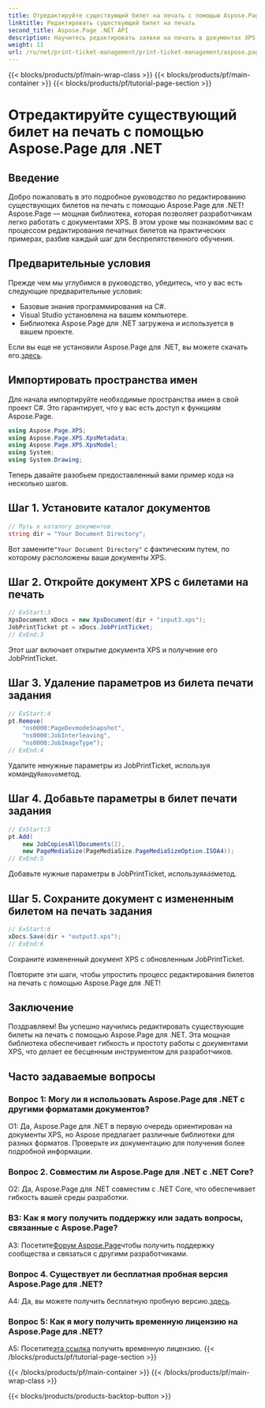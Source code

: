 ```yaml
---
title: Отредактируйте существующий билет на печать с помощью Aspose.Page для .NET
linktitle: Редактировать существующий билет на печать
second_title: Aspose.Page .NET API
description: Научитесь редактировать заявки на печать в документах XPS с помощью Aspose.Page для .NET. Пошаговое руководство для разработчиков. Улучшите контроль печати документов без особых усилий.
weight: 11
url: /ru/net/print-ticket-management/print-ticket-management/aspose.page/
---
```


{{< blocks/products/pf/main-wrap-class >}}
{{< blocks/products/pf/main-container >}}
{{< blocks/products/pf/tutorial-page-section >}}

# Отредактируйте существующий билет на печать с помощью Aspose.Page для .NET

## Введение

Добро пожаловать в это подробное руководство по редактированию существующих билетов на печать с помощью Aspose.Page для .NET! Aspose.Page — мощная библиотека, которая позволяет разработчикам легко работать с документами XPS. В этом уроке мы познакомим вас с процессом редактирования печатных билетов на практических примерах, разбив каждый шаг для беспрепятственного обучения.

## Предварительные условия

Прежде чем мы углубимся в руководство, убедитесь, что у вас есть следующие предварительные условия:

- Базовые знания программирования на C#.
- Visual Studio установлена на вашем компьютере.
- Библиотека Aspose.Page для .NET загружена и используется в вашем проекте.

 Если вы еще не установили Aspose.Page для .NET, вы можете скачать его.[здесь](https://releases.aspose.com/page/net/).

## Импортировать пространства имен

Для начала импортируйте необходимые пространства имен в свой проект C#. Это гарантирует, что у вас есть доступ к функциям Aspose.Page.

```csharp
using Aspose.Page.XPS;
using Aspose.Page.XPS.XpsMetadata;
using Aspose.Page.XPS.XpsModel;
using System;
using System.Drawing;
```

Теперь давайте разобьем предоставленный вами пример кода на несколько шагов.

## Шаг 1. Установите каталог документов

```csharp
// Путь к каталогу документов.
string dir = "Your Document Directory";
```

 Вот замените`"Your Document Directory"` с фактическим путем, по которому расположены ваши документы XPS.

## Шаг 2. Откройте документ XPS с билетами на печать

```csharp
// ExStart:3
XpsDocument xDocs = new XpsDocument(dir + "input3.xps");
JobPrintTicket pt = xDocs.JobPrintTicket;
// ExEnd:3
```

Этот шаг включает открытие документа XPS и получение его JobPrintTicket.

## Шаг 3. Удаление параметров из билета печати задания

```csharp
// ExStart:4
pt.Remove(
	"ns0000:PageDevmodeSnapshot",
	"ns0000:JobInterleaving",
	"ns0000:JobImageType");
// ExEnd:4
```

 Удалите ненужные параметры из JobPrintTicket, используя команду`Remove`метод.

## Шаг 4. Добавьте параметры в билет печати задания

```csharp
// ExStart:5
pt.Add(
	new JobCopiesAllDocuments(2),
	new PageMediaSize(PageMediaSize.PageMediaSizeOption.ISOA4));
// ExEnd:5
```

 Добавьте нужные параметры в JobPrintTicket, используя`Add`метод.

## Шаг 5. Сохраните документ с измененным билетом на печать задания

```csharp
// ExStart:6
xDocs.Save(dir + "output3.xps");
// ExEnd:6
```

Сохраните измененный документ XPS с обновленным JobPrintTicket.

Повторите эти шаги, чтобы упростить процесс редактирования билетов на печать с помощью Aspose.Page для .NET!

## Заключение

Поздравляем! Вы успешно научились редактировать существующие билеты на печать с помощью Aspose.Page для .NET. Эта мощная библиотека обеспечивает гибкость и простоту работы с документами XPS, что делает ее бесценным инструментом для разработчиков.

## Часто задаваемые вопросы

### Вопрос 1: Могу ли я использовать Aspose.Page для .NET с другими форматами документов?

О1: Да, Aspose.Page для .NET в первую очередь ориентирован на документы XPS, но Aspose предлагает различные библиотеки для разных форматов. Проверьте их документацию для получения более подробной информации.

### Вопрос 2. Совместим ли Aspose.Page для .NET с .NET Core?

О2: Да, Aspose.Page для .NET совместим с .NET Core, что обеспечивает гибкость вашей среды разработки.

### В3: Как я могу получить поддержку или задать вопросы, связанные с Aspose.Page?

 A3: Посетите[Форум Aspose.Page](https://forum.aspose.com/c/page/39)чтобы получить поддержку сообщества и связаться с другими разработчиками.

### Вопрос 4. Существует ли бесплатная пробная версия Aspose.Page для .NET?

 A4: Да, вы можете получить бесплатную пробную версию.[здесь](https://releases.aspose.com/).

### Вопрос 5: Как я могу получить временную лицензию на Aspose.Page для .NET?

 А5: Посетите[эта ссылка](https://purchase.aspose.com/temporary-license/) получить временную лицензию.
{{< /blocks/products/pf/tutorial-page-section >}}

{{< /blocks/products/pf/main-container >}}
{{< /blocks/products/pf/main-wrap-class >}}

{{< blocks/products/products-backtop-button >}}
